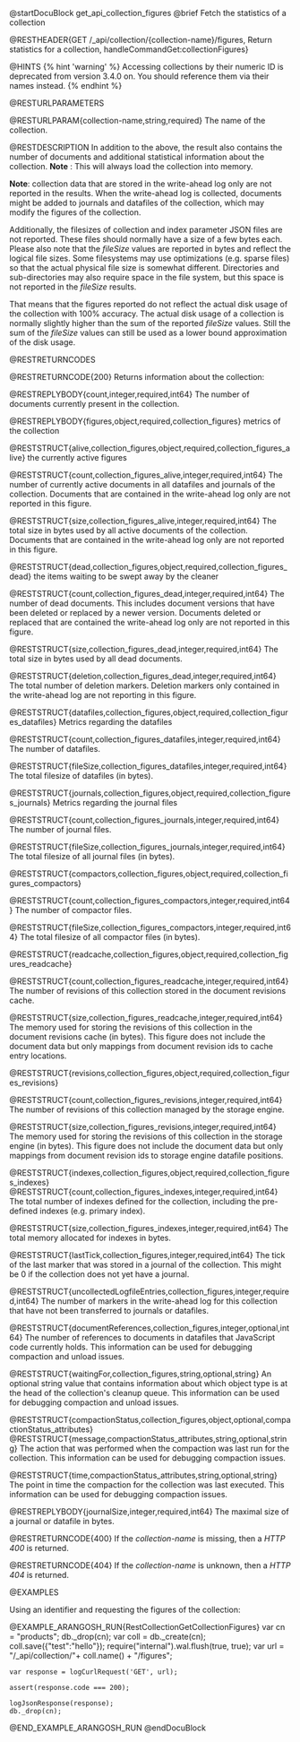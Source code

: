 
@startDocuBlock get_api_collection_figures
@brief Fetch the statistics of a collection

@RESTHEADER{GET /_api/collection/{collection-name}/figures, Return statistics for a collection, handleCommandGet:collectionFigures}

@HINTS
{% hint 'warning' %}
Accessing collections by their numeric ID is deprecated from version 3.4.0 on.
You should reference them via their names instead.
{% endhint %}

@RESTURLPARAMETERS

@RESTURLPARAM{collection-name,string,required}
The name of the collection.

@RESTDESCRIPTION
In addition to the above, the result also contains the number of documents
and additional statistical information about the collection.
**Note** : This will always load the collection into memory.

**Note**: collection data that are stored in the write-ahead log only are
not reported in the results. When the write-ahead log is collected, documents
might be added to journals and datafiles of the collection, which may modify
the figures of the collection.

Additionally, the filesizes of collection and index parameter JSON files are
not reported. These files should normally have a size of a few bytes
each. Please also note that the *fileSize* values are reported in bytes
and reflect the logical file sizes. Some filesystems may use optimizations
(e.g. sparse files) so that the actual physical file size is somewhat
different. Directories and sub-directories may also require space in the
file system, but this space is not reported in the *fileSize* results.

That means that the figures reported do not reflect the actual disk
usage of the collection with 100% accuracy. The actual disk usage of
a collection is normally slightly higher than the sum of the reported
*fileSize* values. Still the sum of the *fileSize* values can still be
used as a lower bound approximation of the disk usage.

@RESTRETURNCODES

@RESTRETURNCODE{200}
Returns information about the collection:

@RESTREPLYBODY{count,integer,required,int64}
The number of documents currently present in the collection.

@RESTREPLYBODY{figures,object,required,collection_figures}
metrics of the collection

@RESTSTRUCT{alive,collection_figures,object,required,collection_figures_alive}
the currently active figures

@RESTSTRUCT{count,collection_figures_alive,integer,required,int64}
The number of currently active documents in all datafiles
and journals of the collection. Documents that are contained in the
write-ahead log only are not reported in this figure.

@RESTSTRUCT{size,collection_figures_alive,integer,required,int64}
The total size in bytes used by all active documents of
the collection. Documents that are contained in the write-ahead log only are
not reported in this figure.

@RESTSTRUCT{dead,collection_figures,object,required,collection_figures_dead}
the items waiting to be swept away by the cleaner

@RESTSTRUCT{count,collection_figures_dead,integer,required,int64}
The number of dead documents. This includes document
versions that have been deleted or replaced by a newer version. Documents
deleted or replaced that are contained the write-ahead log only are not reported
in this figure.

@RESTSTRUCT{size,collection_figures_dead,integer,required,int64}
The total size in bytes used by all dead documents.

@RESTSTRUCT{deletion,collection_figures_dead,integer,required,int64}
The total number of deletion markers. Deletion markers
only contained in the write-ahead log are not reporting in this figure.

@RESTSTRUCT{datafiles,collection_figures,object,required,collection_figures_datafiles}
Metrics regarding the datafiles

@RESTSTRUCT{count,collection_figures_datafiles,integer,required,int64}
The number of datafiles.

@RESTSTRUCT{fileSize,collection_figures_datafiles,integer,required,int64}
The total filesize of datafiles (in bytes).

@RESTSTRUCT{journals,collection_figures,object,required,collection_figures_journals}
Metrics regarding the journal files

@RESTSTRUCT{count,collection_figures_journals,integer,required,int64}
The number of journal files.

@RESTSTRUCT{fileSize,collection_figures_journals,integer,required,int64}
The total filesize of all journal files (in bytes).

@RESTSTRUCT{compactors,collection_figures,object,required,collection_figures_compactors}

@RESTSTRUCT{count,collection_figures_compactors,integer,required,int64}
The number of compactor files.

@RESTSTRUCT{fileSize,collection_figures_compactors,integer,required,int64}
The total filesize of all compactor files (in bytes).

@RESTSTRUCT{readcache,collection_figures,object,required,collection_figures_readcache}

@RESTSTRUCT{count,collection_figures_readcache,integer,required,int64}
The number of revisions of this collection stored in the document revisions cache.

@RESTSTRUCT{size,collection_figures_readcache,integer,required,int64}
The memory used for storing the revisions of this collection in the document 
revisions cache (in bytes). This figure does not include the document data but 
only mappings from document revision ids to cache entry locations.

@RESTSTRUCT{revisions,collection_figures,object,required,collection_figures_revisions}

@RESTSTRUCT{count,collection_figures_revisions,integer,required,int64}
The number of revisions of this collection managed by the storage engine.

@RESTSTRUCT{size,collection_figures_revisions,integer,required,int64}
The memory used for storing the revisions of this collection in the storage 
engine (in bytes). This figure does not include the document data but only mappings 
from document revision ids to storage engine datafile positions.

@RESTSTRUCT{indexes,collection_figures,object,required,collection_figures_indexes}
@RESTSTRUCT{count,collection_figures_indexes,integer,required,int64}
The total number of indexes defined for the collection, including the pre-defined
indexes (e.g. primary index).

@RESTSTRUCT{size,collection_figures_indexes,integer,required,int64}
The total memory allocated for indexes in bytes.

@RESTSTRUCT{lastTick,collection_figures,integer,required,int64}
The tick of the last marker that was stored in a journal
of the collection. This might be 0 if the collection does not yet have
a journal.

@RESTSTRUCT{uncollectedLogfileEntries,collection_figures,integer,required,int64}
The number of markers in the write-ahead
log for this collection that have not been transferred to journals or datafiles.

@RESTSTRUCT{documentReferences,collection_figures,integer,optional,int64}
The number of references to documents in datafiles that JavaScript code 
currently holds. This information can be used for debugging compaction and 
unload issues.

@RESTSTRUCT{waitingFor,collection_figures,string,optional,string}
An optional string value that contains information about which object type is at the 
head of the collection's cleanup queue. This information can be used for debugging 
compaction and unload issues.

@RESTSTRUCT{compactionStatus,collection_figures,object,optional,compactionStatus_attributes}
@RESTSTRUCT{message,compactionStatus_attributes,string,optional,string}
The action that was performed when the compaction was last run for the collection. 
This information can be used for debugging compaction issues.

@RESTSTRUCT{time,compactionStatus_attributes,string,optional,string}
The point in time the compaction for the collection was last executed. 
This information can be used for debugging compaction issues.

@RESTREPLYBODY{journalSize,integer,required,int64}
The maximal size of a journal or datafile in bytes.

@RESTRETURNCODE{400}
If the *collection-name* is missing, then a *HTTP 400* is
returned.

@RESTRETURNCODE{404}
If the *collection-name* is unknown, then a *HTTP 404*
is returned.

@EXAMPLES

Using an identifier and requesting the figures of the collection:

@EXAMPLE_ARANGOSH_RUN{RestCollectionGetCollectionFigures}
    var cn = "products";
    db._drop(cn);
    var coll = db._create(cn);
    coll.save({"test":"hello"});
    require("internal").wal.flush(true, true);
    var url = "/_api/collection/"+ coll.name() + "/figures";

    var response = logCurlRequest('GET', url);

    assert(response.code === 200);

    logJsonResponse(response);
    db._drop(cn);
@END_EXAMPLE_ARANGOSH_RUN
@endDocuBlock

